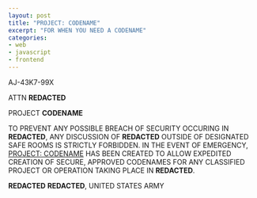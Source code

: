 ```yaml
---
layout: post
title: "PROJECT: CODENAME"
excerpt: "FOR WHEN YOU NEED A CODENAME"
categories:
- web
- javascript
- frontend
---
```


AJ-43K7-99X

ATTN __REDACTED__

PROJECT __CODENAME__

TO PREVENT ANY POSSIBLE BREACH OF SECURITY OCCURING IN __REDACTED__,
ANY DISCUSSION OF __REDACTED__ OUTSIDE OF DESIGNATED SAFE ROOMS IS
STRICTLY FORBIDDEN. IN THE EVENT OF EMERGENCY, [PROJECT: CODENAME](http://projectcodename.com) HAS
BEEN CREATED TO ALLOW EXPEDITED CREATION OF SECURE, APPROVED CODENAMES
FOR ANY CLASSIFIED PROJECT OR OPERATION TAKING PLACE IN __REDACTED__.

__REDACTED__
__REDACTED__, UNITED STATES ARMY
